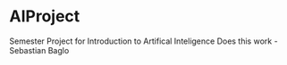 # AIProject

Semester Project for Introduction to Artifical Inteligence
Does this work - Sebastian Baglo
